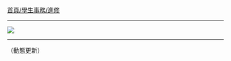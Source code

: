 [首頁/學生事務/進修](http://www.inm.ntu.edu.tw/stu/events.php?Sn=4)

---

![](http://i.imgur.com/ig5vp9z.png)

---

（動態更新）